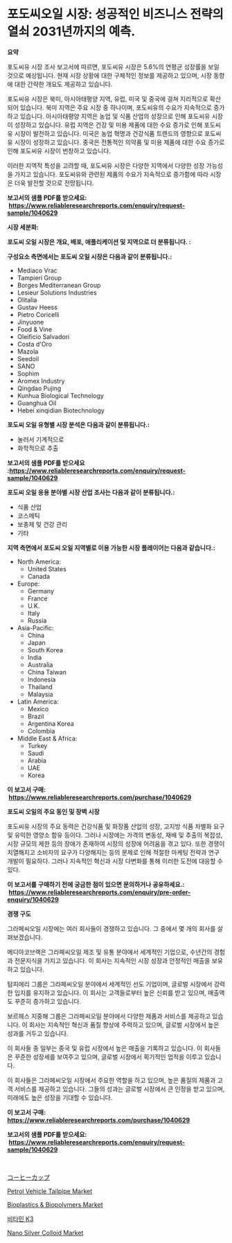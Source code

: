 <p><h1>포도씨오일 시장: 성공적인 비즈니스 전략의 열쇠 2031년까지의 예측.</h1></p><p><strong>요약</strong></p>
<p><p>포도씨유 시장 조사 보고서에 따르면, 포도씨유 시장은 5.6%의 연평균 성장률을 보일 것으로 예상됩니다. 현재 시장 상황에 대한 구체적인 정보를 제공하고 있으며, 시장 동향에 대한 간략한 개요도 제공하고 있습니다.</p><p>포도씨유 시장은 북미, 아시아태평양 지역, 유럽, 미국 및 중국에 걸쳐 지리적으로 확산되어 있습니다. 북미 지역은 주요 시장 중 하나이며, 포도씨유의 수요가 지속적으로 증가하고 있습니다. 아시아태평양 지역은 농업 및 식품 산업의 성장으로 인해 포도씨유 시장이 성장하고 있습니다. 유럽 지역은 건강 및 미용 제품에 대한 수요 증가로 인해 포도씨유 시장이 발전하고 있습니다. 미국은 농업 혁명과 건강식품 트렌드의 영향으로 포도씨유 시장이 성장하고 있습니다. 중국은 전통적인 의약품 및 미용 제품에 대한 수요 증가로 인해 포도씨유 시장이 번창하고 있습니다.</p><p>이러한 지역적 특성을 고려할 때, 포도씨유 시장은 다양한 지역에서 다양한 성장 가능성을 가지고 있습니다. 포도씨유와 관련된 제품의 수요가 지속적으로 증가함에 따라 시장은 더욱 발전할 것으로 전망됩니다.</p></p>
<p><strong>보고서의 샘플 PDF를 받으세요: &nbsp;<a href="https://www.reliableresearchreports.com/enquiry/request-sample/1040629">https://www.reliableresearchreports.com/enquiry/request-sample/1040629</a></strong></p>
<p><strong>시장 세분화:</strong></p>
<p><strong> 포도씨 오일 시장은 개요, 배포, 애플리케이션 및 지역으로 더 분류됩니다. :</strong></p>
<p><strong>구성요소 측면에서는 포도씨 오일 시장은 다음과 같이 분류됩니다.:</strong></p>
<p><ul><li>Mediaco Vrac</li><li>Tampieri Group</li><li>Borges Mediterranean Group</li><li>Lesieur Solutions Industries</li><li>Olitalia</li><li>Gustav Heess</li><li>Pietro Coricelli</li><li>Jinyuone</li><li>Food & Vine</li><li>Oleificio Salvadori</li><li>Costa d'Oro</li><li>Mazola</li><li>Seedoil</li><li>SANO</li><li>Sophim</li><li>Aromex Industry</li><li>Qingdao Pujing</li><li>Kunhua Biological Technology</li><li>Guanghua Oil</li><li>Hebei xinqidian Biotechnology</li></ul></p>
<p><strong> 포도씨 오일 유형별 시장 분석은 다음과 같이 분류됩니다.:</strong></p>
<p><ul><li>눌러서 기계적으로</li><li>화학적으로 추출</li></ul></p>
<p><strong>보고서의 샘플 PDF를 받으세요 :<a href="https://www.reliableresearchreports.com/enquiry/request-sample/1040629">https://www.reliableresearchreports.com/enquiry/request-sample/1040629</a></strong></p>
<p><strong> 포도씨 오일 응용 분야별 시장 산업 조사는 다음과 같이 분류됩니다.:</strong></p>
<p><ul><li>식품 산업</li><li>코스메틱</li><li>보충제 및 건강 관리</li><li>기타</li></ul></p>
<p><strong>지역 측면에서 포도씨 오일 지역별로 이용 가능한 시장 플레이어는 다음과 같습니다.:</strong></p>
<p><ul>
    <li>
        North America:
        <ul>
            <li>United States</li>
            <li>Canada</li>
        </ul>
    </li>
    <li>
        Europe:
        <ul>
            <li>Germany</li>
            <li>France</li>
            <li>U.K.</li>
            <li>Italy</li>
            <li>Russia</li>
        </ul>
    </li>
    <li>
        Asia-Pacific:
        <ul>
            <li>China</li>
            <li>Japan</li>
            <li>South Korea</li>
            <li>India</li>
            <li>Australia</li>
            <li>China Taiwan</li>
            <li>Indonesia</li>
            <li>Thailand</li>
            <li>Malaysia</li>
        </ul>
    </li>
    <li>
        Latin America:
        <ul>
            <li>Mexico</li>
            <li>Brazil</li>
            <li>Argentina Korea</li>
            <li>Colombia</li>
        </ul>
    </li>
    <li>
        Middle East & Africa:
        <ul>
            <li>Turkey</li>
            <li>Saudi</li>
            <li>Arabia</li>
            <li>UAE</li>
            <li>Korea</li>
        </ul>
    </li>
    </ul></p>
<p><strong>이 보고서 구매: &nbsp;<a href="https://www.reliableresearchreports.com/purchase/1040629">https://www.reliableresearchreports.com/purchase/1040629</a></strong></p>
<p><strong>포도씨 오일의 주요 동인 및 장벽 시장</strong></p>
<p><p>포도씨유 시장의 주요 동력은 건강식품 및 화장품 산업의 성장, 고지방 식품 차별화 요구 및 유익한 영양소 함유 등이다. 그러나 시장에는 가격의 변동성, 재배 및 추출의 복잡성, 시장 규모의 제한 등의 장애가 존재하여 시장의 성장에 어려움을 겪고 있다. 또한 경쟁이 치열해지고 소비자의 요구가 다양해지는 등의 문제로 인해 적절한 마케팅 전략과 연구 개발이 필요하다. 그러나 지속적인 혁신과 시장 다변화를 통해 이러한 도전에 대응할 수 있다.</p></p>
<p><strong>이 보고서를 구매하기 전에 궁금한 점이 있으면 문의하거나 공유하세요.: &nbsp;<a href="https://www.reliableresearchreports.com/enquiry/pre-order-enquiry/1040629">https://www.reliableresearchreports.com/enquiry/pre-order-enquiry/1040629</a></strong></p>
<p><strong>경쟁 구도</strong></p>
<p><p>그라페씨오일 시장에는 여러 회사들이 경쟁하고 있습니다. 그 중에서 몇 개의 회사를 살펴보겠습니다. </p><p>메디아코브랙은 그라페씨오일 제조 및 유통 분야에서 세계적인 기업으로, 수년간의 경험과 전문지식을 가지고 있습니다. 이 회사는 지속적인 시장 성장과 안정적인 매출을 보유하고 있습니다. </p><p>탐피에리 그룹은 그라페씨오일 분야에서 세계적인 선도 기업이며, 글로벌 시장에서 강력한 입지를 유지하고 있습니다. 이 회사는 고객들로부터 높은 신뢰를 받고 있으며, 매출액도 꾸준히 증가하고 있습니다. </p><p>보르헤스 지중해 그룹은 그라페씨오일 분야에서 다양한 제품과 서비스를 제공하고 있습니다. 이 회사는 지속적인 혁신과 품질 향상에 주력하고 있으며, 글로벌 시장에서 높은 성과를 거두고 있습니다. </p><p>이 회사들 중 일부는 중국 및 유럽 시장에서 높은 매출을 기록하고 있습니다. 이 회사들은 꾸준한 성장세를 보여주고 있으며, 글로벌 시장에서 획기적인 업적을 이루고 있습니다. </p><p>이 회사들은 그라페씨오일 시장에서 주요한 역할을 하고 있으며, 높은 품질의 제품과 고객 서비스를 제공하고 있습니다. 그들의 성과는 글로벌 시장에서 큰 인정을 받고 있으며, 미래에도 높은 성장을 기대할 수 있습니다.</p></p>
<p><strong>이 보고서 구매: &nbsp; <a href="https://www.reliableresearchreports.com/purchase/1040629">https://www.reliableresearchreports.com/purchase/1040629</a></strong></p>
<p><strong>보고서의 샘플 PDF를 받으세요: &nbsp;<a href="https://www.reliableresearchreports.com/enquiry/request-sample/1040629">https://www.reliableresearchreports.com/enquiry/request-sample/1040629</a></strong><strong></strong></p>
<p>&nbsp;</p>
<p><p><a href="https://github.com/oqoeusbvpadwjs08/Market-Research-Report-List-1/blob/main/8906837188608.md">コーヒーカップ</a></p><p><a href="https://github.com/julyju69/Market-Research-Report-List-2/blob/main/petrol-vehicle-tailpipe-market.md">Petrol Vehicle Tailpipe Market</a></p><p><a href="https://view.publitas.com/reportprime-1/bioplastics-biopolymers-market-size-growth-and-forecast-from-2023-2030/">Bioplastics & Biopolymers Market</a></p><p><a href="https://medium.com/@penelolack456456/2024%EB%85%84%EB%B6%80%ED%84%B0-2031%EB%85%84%EA%B9%8C%EC%A7%80%EC%9D%98-%EA%B8%B0%EA%B0%84%EC%97%90-%EB%8C%80%ED%95%9C-%EB%B9%84%ED%83%80%EB%AF%BC-k3-%EC%8B%9C%EC%9E%A5-%EB%B6%84%EC%84%9D-%EB%B0%8F-%EA%B7%9C%EB%AA%A8-%EC%98%88%EC%B8%A1-e6325ba9b9c8">비타민 K3</a></p><p><a href="https://frill-swim-3cd.notion.site/Nano-Silver-Colloid-Market-Size-Growth-and-Forecast-from-2024-2031-d27fdf06020f4224b6ef46da0a86ac7e">Nano Silver Colloid Market</a></p></p>